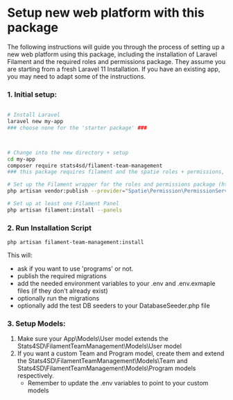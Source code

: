 # Setup new web platform with this package

The following instructions will guide you through the process of setting up a new web platform using this package, including the installation of Laravel Filament and the required roles and permissions package. They 
 assume you are starting from a fresh Laravel 11 Installation. If you have an existing app, you may need to adapt some of the instructions.


###  1. Initial setup:

```bash

# Install Laravel
laravel new my-app 
### choose none for the 'starter package' ### 



# Change into the new directory + setup
cd my-app
composer require stats4sd/filament-team-management
### this package requires filament and the spatie roles + permissions, so they will be installed as dependencies ###

# Set up the Filament wrapper for the roles and permissions package (https://filamentphp.com/plugins/tharinda-rodrigo-spatie-roles-permissions)
php artisan vendor:publish --provider="Spatie\Permission\PermissionServiceProvider"

# Set up at least one Filament Panel
php artisan filament:install --panels

```

### 2. Run Installation Script

`php artisan filament-team-management:install`

This will:
- ask if you want to use 'programs' or not.
- publish the required migrations
- add the needed environment variables to your .env and .env.exmaple files (if they don't already exist)
- optionally run the migrations
- optionally add the test DB seeders to your DatabaseSeeder.php file

### 3. Setup Models:

1. Make sure your App\Models\User model extends the Stats4SD\FilamentTeamManagement\Models\User model
2. If you want a custom Team and Program model, create them and extend the Stats4SD\FilamentTeamManagement\Models\Team and Stats4SD\FilamentTeamManagement\Models\Program models respectively.
   - Remember to update the .env variables to point to your custom models

